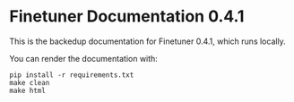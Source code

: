 # Finetuner Documentation 0.4.1

This is the backedup documentation for Finetuner 0.4.1, which runs locally.

You can render the documentation with:

```shell
pip install -r requirements.txt
make clean
make html
```
